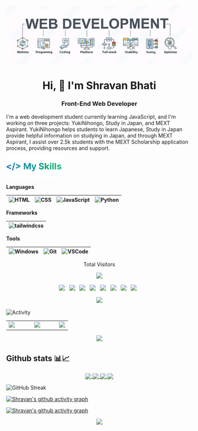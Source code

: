 <!-- Banner -->
<picture>
  <!-- dark theme -->
  <source media="(prefers-color-scheme: dark)" srcset="https://raw.githubusercontent.com/shravanbhati/server/main/shravanbhati.site/banner.jpg">
  <!-- light theme -->
  <source media="(prefers-color-scheme: light)" srcset="https://raw.githubusercontent.com/shravanbhati/server/main/shravanbhati.site/banner.jpg">
  <img alt="banner" src="banner.jpg">
</picture>

<h1 align="center">Hi, 👋 I'm Shravan Bhati</h1>
<h3 align="center">Front-End Web Developer</h3>


I'm a web development student currently learning JavaScript, and I'm working on three projects: YukiNihongo, Study in Japan, and MEXT Aspirant. YukiNihongo helps students to learn Japanese, Study in Japan provide helpful information on studying in Japan, and through MEXT Aspirant, I assist over 2.5k students with the MEXT Scholarship application process, providing resources and support.


<img src="/Assets/my-skills.webp" alt="My Skills" width="150px"/>

 **Languages**
 
 <img alt="HTML" width="30px" src="https://www.svgrepo.com/show/452228/html-5.svg"/>|<img alt="CSS" width="30px" src="https://www.svgrepo.com/show/373535/css.svg"/>|<img alt="JavaScript" width="30px" src="https://www.svgrepo.com/show/349419/javascript.svg"/>|<img alt="Python" width="30px" src="https://www.svgrepo.com/show/452091/python.svg"/>
 |--|--|--|--|
 
 **Frameworks**
 
<img alt="tailwindcss" width="30px" src="https://www.svgrepo.com/show/374118/tailwind.svg"/>|
|--|
 
 **Tools**
 
 <img alt="Windows" width="30px" src="https://www.svgrepo.com/show/382713/windows-applications.svg"/>|<img alt="Git" width="30px" src="https://www.svgrepo.com/show/452210/git.svg"/>|<img alt="VSCode" width="30px" src="https://www.svgrepo.com/show/452129/vs-code.svg"/>|
|--|--|--|

<p align="center"> 
  Total Visitors
</p>
<p align="center"> 
  <img src="https://profile-counter.glitch.me/shravanbhati/count.svg" />
</p>

<p align="center">
<a href="https://twitter.com/shravanbhatii"><img height="30" src="https://user-images.githubusercontent.com/48355572/207971257-f667150e-17c2-469c-8f9f-24810c4ab522.svg"></a>&nbsp;&nbsp;
<a href="https://www.linkedin.com/in/shravanbhati"><img height="30" src="https://user-images.githubusercontent.com/48355572/207971352-d164e286-ffd8-4aac-a95b-88e499cdc386.svg"></a>&nbsp;&nbsp;
<a href="https://www.instagram.com/dev.shravanbhati"><img height="30" src="https://user-images.githubusercontent.com/48355572/207971691-1a612ff3-ac3b-456a-8237-aa74a423b59c.svg"></a>&nbsp;&nbsp;
<a href="https://discordapp.com/users/944256541937250367"><img height="30" src="https://user-images.githubusercontent.com/48355572/207971778-7a331eb0-d413-4a03-a142-1370a89f6cb2.svg"></a>&nbsp;&nbsp;
<a href="https://t.me/shravankun"><img height="30" src="https://user-images.githubusercontent.com/48355572/236772531-7db4cd51-557a-4c63-8618-10716786ccde.svg"></a>&nbsp;&nbsp;
<a href="https://www.youtube.com/@dev.shravanbhati"><img height="30" src="https://user-images.githubusercontent.com/48355572/226551770-c02e6606-b4bf-4cfa-9f95-e36147025a5d.svg"></a>&nbsp;&nbsp;
<a href="https://dev.to/shravanbhati"><img height="28" src="https://user-images.githubusercontent.com/48355572/212684775-78ac7f41-a3d4-4ceb-910a-2bb635035cc2.png"></a>&nbsp;&nbsp;
<a href="https://open.spotify.com/user/31z243m7r4unjzda5dxa4b3reymy"><img height="30" src="https://user-images.githubusercontent.com/48355572/213890881-d6f20dfa-2c5e-4c57-a8d8-d06b276bba50.svg"></a>&nbsp;&nbsp;

<p align="center">
  <img src="https://user-images.githubusercontent.com/48355572/209539106-8e1cbfc6-2f3d-4afd-b96a-890d967dd9ab.png">
</p>

<img src="https://user-images.githubusercontent.com/48355572/272910172-1266ac8f-a1de-43d9-94f9-44a0a90b67a0.png" alt="Activity" width="130px"/>
<table><tr><td valign="top" width="41%">
<a href="https://www.instagram.com/dev.shravanbhati"><img src="https://res.cloudinary.com/dutfy6mlc/image/upload/v1696511607/j716mmpp877n3lvlvck5.webp" width="418px"></a>
</td><td valign="top" width="40%">
<a href="https://open.spotify.com/user/31grxwu5oyaji6sxz6d5etjehv3e"><img src="https://spotify-recently-played-readme.vercel.app/api?user=31grxwu5oyaji6sxz6d5etjehv3e&width=380&count=2" width="380px"></a>
</td><td valign="top" width="18%">
<a href="/"><img src="https://te.legra.ph/file/a8144024985c29a4c81d1.gif" width="100%"></a>
</td></tr></table>

<p align="center">
  <img src="https://user-images.githubusercontent.com/48355572/209539106-8e1cbfc6-2f3d-4afd-b96a-890d967dd9ab.png">
</p>

<!-- Github Stats -->

## Github stats 📊📈
<!-- Dark Mode -->
<p align="center">
<a href="https://github.com/shravanbhati#gh-dark-mode-only">
  <img height=230 align="center" src="https://github-readme-stats.vercel.app/api?username=shravanbhati&show=reviews,discussions_started,discussions_answered,prs_merged,prs_merged_percentage,issues,contribs&rank_icon=github&show_icons=true&hide=reviews,discussions_answered,prs,prs_merged&theme=radical&hide_border=true#gh-dark-mode-only" />
</a>
<!-- Light Mode -->
<a href="https://github.com/shravanbhati#gh-light-mode-only">
  <img height=230 align="center" src="https://github-readme-stats.vercel.app/api?username=shravanbhati&show=reviews,discussions_started,discussions_answered,prs_merged,prs_merged_percentage,issues,contribs&rank_icon=github&show_icons=true&hide=reviews,discussions_answered,prs,prs_merged&theme=shadow_green#gh-light-mode-only" />
</a>

<!-- Most used languages -->
<!-- Dark Mode -->
<a href="https://github.com/shravanbhati#gh-dark-mode-only">
  <img height=230 align="center" src="https://github-readme-stats.vercel.app/api/top-langs/?username=shravanbhati&layout=compact&langs_count=20&size_weight=0.4&theme=radical&hide_border=true&card_width=404#gh-dark-mode-only" />
</a>
<!-- Light Mode -->
<a href="https://github.com/dampdigits#gh-light-mode-only">
  <img height=230 align="center" src="https://github-readme-stats.vercel.app/api/top-langs/?username=shravanbhati&layout=compact&langs_count=20&size_weight=0.4&theme=shadow_green&card_width=404#gh-light-mode-only" />
</a>
</p>
<!-- Github streak -->
<picture>
  <!-- Dark Mode -->
  <source
    srcset="https://streak-stats.demolab.com?user=shravanbhati&theme=radical&card_width=804&hide_border=true"
    media="(prefers-color-scheme: dark)"
  />
  <!-- Light Mode -->
  <source
    srcset="https://streak-stats.demolab.com?user=shravanbhati&theme=shadow_green&card_width=804"
    media="(prefers-color-scheme: light), (prefers-color-scheme: no-preference)"
  />
  <img height=250 alt="GitHub Streak" src="https://github.com/shravanbhati" />
</picture>

<!-- Activity Graph -->
<!-- Dark Mode -->
[![Shravan's github activity graph](https://github-readme-activity-graph.vercel.app/graph?username=shravanbhati&theme=redical&hide_border=true#gh-dark-mode-only)](https://github.com/shravanbhati#gh-dark-mode-only)
<!-- Light Mode -->
[![Shravan's github activity graph](https://github-readme-activity-graph.vercel.app/graph?username=shravanbhati&theme=github-light#gh-light-mode-only)](https://github.com/shravanbhati#gh-light-mode-only)

<p align="center">
  <img src="https://user-images.githubusercontent.com/48355572/209539106-8e1cbfc6-2f3d-4afd-b96a-890d967dd9ab.png">
</p>
